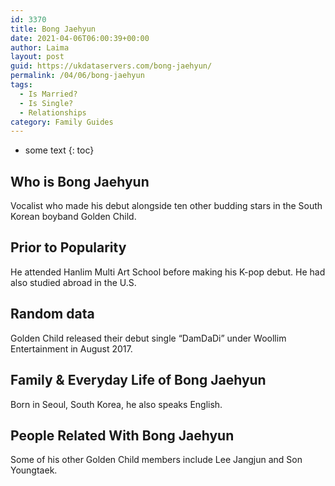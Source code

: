 ```yaml
---
id: 3370
title: Bong Jaehyun
date: 2021-04-06T06:00:39+00:00
author: Laima
layout: post
guid: https://ukdataservers.com/bong-jaehyun/
permalink: /04/06/bong-jaehyun
tags:
  - Is Married?
  - Is Single?
  - Relationships
category: Family Guides
---
```


* some text
{: toc}


## Who is Bong Jaehyun
                  
                  
                  
Vocalist who made his debut alongside ten other budding stars in the South Korean boyband Golden Child. 
                  
              
            
              
            
                
                
                
## Prior to Popularity
                  
                  
                  
He attended Hanlim Multi Art School before making his K-pop debut. He had also studied abroad in the U.S. 
                  
              
            
              
            
                
                
                
## Random data
                  
                  
                  
Golden Child released their debut single &#8220;DamDaDi&#8221; under Woollim Entertainment in August 2017. 
                  
              
            
              
            
                
                
                
## Family & Everyday Life of Bong Jaehyun
                  
                  
                  
Born in Seoul, South Korea, he also speaks English. 
                  
              
            
              
            
                
                
                
## People Related With Bong Jaehyun
                  
                  
                  
Some of his other Golden Child members include Lee Jangjun and Son Youngtaek. 
                  
              
            
              
            
                
              
            
              
              
            
            
              
            
          
          
          